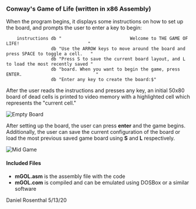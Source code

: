 ### Conway's Game of Life (written in x86 Assembly)


When the program begins, it displays some instructions on how to set up the board, and prompts the user to enter a key to begin:
```Assembly
    instructions db "                          Welcome to THE GAME OF LIFE!                          "
                 db "Use the ARROW keys to move around the board and press SPACE to toggle a cell.   "
                 db "Press S to save the current board layout, and L to load the most recently saved "
                 db "board. When you want to begin the game, press ENTER.                            "
                 db "Enter any key to create the board:$"
```
After the user reads the instructions and presses any key, an initial 50x80 board of dead cells is printed to video memory with a highlighted cell which represents the "current cell."

![Empty Board](https://i.imgur.com/T2mZAQ5.png)

After setting up the board, the user can press __enter__ and the game begins. Additionally, the user can save the current configuration of the board or load the most previous saved game board using __S__ and __L__ respectively.

![Mid Game](https://i.imgur.com/iIuljWM.png)

#### Included Files
* __mGOL.asm__ is the assembly file with the code
* __mGOL.com__ is compiled and can be emulated using DOSBox or a similar software

Daniel Rosenthal
5/13/20
